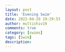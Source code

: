 ```yaml
---
layout: post
title: 'Evening Swim'
date: 2022-04-29 19:29:53
author: multishiv19
comments: true
category: [swims]
tags: [Swim]
description: 
---
```


<div width='100%' class='strava-embed-placeholder' data-embed-type='activity' data-embed-id='7058419215'></div>
<script src='https://strava-embeds.com/embed.js'></script>
